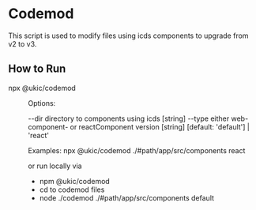 # Codemod

This script is used to modify files using icds components to upgrade from v2 to v3.

## How to Run

npx @ukic/codemod <dir> <type>

Options:

  --dir      directory to components using icds
                                                [string]
  --type   either web-component- or reactComponent version
                                                [string] [default: 'default'] | 'react'

Examples:
  npx @ukic/codemod ./#path/app/src/components react


or run locally via 

- npm @ukic/codemod 
- cd to codemod files
- node ./codemod ./#path/app/src/components default
   